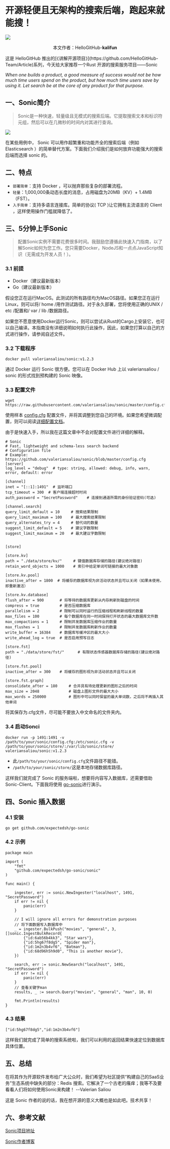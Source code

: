 # 开源轻便且无架构的搜索后端，跑起来就能搜！

![](images/1.jpg)

<p align="center">本文作者：HelloGitHub-<strong>kalifun</strong></p>
这是 HelloGitHub 推出的[《讲解开源项目》](https://github.com/HelloGitHub-Team/Article)系列，今天给大家推荐一个Rust 开源的搜索服务项目——Sonic

*When one builds a product, a good measure of success would not be how much time users spend on the product, but how much time users save by using it. Let search be at the core of any product for that purpose.*



## 一、Sonic简介

> Sonic是一种快速，轻量级且无模式的搜索后端。它提取搜索文本和标识符元组，然后可以在几微秒的时间内对其进行查询。

![](images/2.gif)



在某些用例中， Sonic 可以用作超繁重和功能齐全的搜索后端（例如 Elasticsearch ）的简单替代方案。下面我们介绍我们是如何放弃功能强大的搜索后端而选择 sonic 的。

## 二、特点

- `部署简单`：支持 Docker ，可以抛弃那些复杂的部署流程。
- `轻量`：1,000,000条动态长度的消息，占用磁盘为20MB（KV）+ 1.4MB（FST）。
- `入手简单`：支持多语言连接库。简单的协议( TCP )让它拥有主流语言的 Client ，这样使用操作门槛就降低了。

## 三、5分钟上手Sonic

>配置Sonic实例不需要花费很多时间。我鼓励您遵循此快速入门指南，以了解Sonic如何为您工作。您只需要Docker，NodeJS和一点点JavaScript知识（无需成为开发人员！）。

### 3.1 前提

- Docker（建议最新版本）
- Go（建议最新版本）

假设您正在运行MacOS。此测试的所有路径均为MacOS路径。如果您正在运行Linux，则可以将/ home /用作测试路径。对于永久部署，您将使用正确的UNIX / etc /配置和/ var / lib /数据路径。

如果您不愿意使用Docker运行Sonic，则可以尝试从Rust的Cargo上安装它，也可以自己编译。本指南没有详细说明如何执行此操作，因此，如果您打算以自己的方式进行操作，请参阅自述文件。

### 3.2 下载程序

```
docker pull valeriansaliou/sonic:v1.2.3
```

通过 Docker 运行 Sonic 很方便。您可以在 Docker Hub 上以 valeriansaliou / sonic 的形式找到预构建的 Sonic 映像。

### 3.3 配置文件

```
wget https://raw.githubusercontent.com/valeriansaliou/sonic/master/config.cfg
```

使用样本 [config.cfg](https://github.com/valeriansaliou/sonic/blob/master/config.cfg) 配置文件，并将其调整到您自己的环境。如果您希望微调配置，则可以阅读[详细配置文档](https://github.com/valeriansaliou/sonic/blob/master/CONFIGURATION.md)。

由于是快速入手，所以我在这篇文章中不会对配置文件进行详细的解释。

```
# Sonic
# Fast, lightweight and schema-less search backend
# Configuration file
# Example: https://github.com/valeriansaliou/sonic/blob/master/config.cfg
[server]
log_level = "debug"  # type: string, allowed: debug, info, warn, error, default: error

[channel]
inet = "[::1]:1491"  # 监听端口
tcp_timeout = 300  # 客户端连接超时时间
auth_password = "SecretPassword"    # 连接到通道所需的身份验证密码(可选)

[channel.search]
query_limit_default = 10     # 搜索结果限制
query_limit_maximum = 100	 # 最大搜索结果限制
query_alternates_try = 4	 # 替代词的数量
suggest_limit_default = 5    # 建议字数限制
suggest_limit_maximum = 20   # 最大建议字数限制


[store]

[store.kv]
path = "./data/store/kv/"     # 键值数据库存储的路径(建议绝对路径)
retain_word_objects = 1000    # 索引中给定单词可链接的最大对象数

[store.kv.pool]
inactive_after = 1800  # 将缓存的数据库视为非活动状态并且可以关闭（如果未使用，即重新激活）

[store.kv.database]
flush_after = 900		# 将等待的数据库更新从内存刷新到磁盘的时间
compress = true			# 是否压缩数据库
parallelism = 2			# 限制可以同时运行的压缩线程和刷新线程的数量
max_files = 100			# 每个数据库在同一时间保持打开状态的最大数据库文件数
max_compactions = 1		# 限制并发数据库压缩作业的数量
max_flushes = 1			# 限制并发数据库刷新作业的数量
write_buffer = 16384	# 数据库写缓冲区的最大大小
write_ahead_log = true	# 是否启用预写日志

[store.fst]
path = "./data/store/fst/"		# 有限状态传感器数据库存储的路径(建议绝对路径)

[store.fst.pool]
inactive_after = 300 	# 将缓存的图形视为非活动状态并且可以关闭

[store.fst.graph]		
consolidate_after = 180		# 合并具有待处理更新的图形之后的时间
max_size = 2048				# 磁盘上图形文件的最大大小
max_words = 250000			# 图形中可以同时保留的最大单词数，之后将不再插入其他单词
```

将其保存为.cfg文件，尽可能不要放入中文命名的文件夹内。

### 3.4 启动Sonci

```
docker run -p 1491:1491 -v /path/to/your/sonic/config.cfg:/etc/sonic.cfg -v /path/to/your/sonic/store/:/var/lib/sonic/store/ valeriansaliou/sonic:v1.2.3
```

- 此`/path/to/your/sonic/config.cfg`文件路径不能错。
- `/path/to/your/sonic/store/`这是本地存储数据库路径。

这样我们就完成了 Sonic 的服务端啦，想要将内容写入数据库，还需要借助 Sonic-Client。下面我将使用 [go-sonic](https://github.com/expectedsh/go-sonic)进行演示。

## 四、Sonic 插入数据

### 4.1 安装

```
go get github.com/expectedsh/go-sonic
```

### 4.2 示例

```
package main

import (
	"fmt"
	"github.com/expectedsh/go-sonic/sonic"
)

func main() {

	ingester, err := sonic.NewIngester("localhost", 1491, "SecretPassword")
	if err != nil {
		panic(err)
	}

	// I will ignore all errors for demonstration purposes
	// 将下面数据写入数据库中
	_ = ingester.BulkPush("movies", "general", 3, []sonic.IngestBulkRecord{
		{"id:6ab56b4kk3", "Star wars"},
		{"id:5hg67f8dg5", "Spider man"},
		{"id:1m2n3b4vf6", "Batman"},
		{"id:68d96h5h9d0", "This is another movie"},
	})

	search, err := sonic.NewSearch("localhost", 1491, "SecretPassword")
	if err != nil {
		panic(err)
	}
	// 查看关键字man
	results, _ := search.Query("movies", "general", "man", 10, 0)

	fmt.Println(results)
}
```

### 4.3 结果

```
["id:5hg67f8dg5","id:1m2n3b4vf6"]
```

这样我们就完成了简单的搜索系统啦，我们可以利用的返回结果快速定位到数据库具体位置。

## 五、总结

在将其作为开源软件发布给广大公众时，我们希望为社区提供“构建自己的SaaS业务”生态系统中缺失的部分：Redis 搜索。它解决了一个古老的瘙痒；我等不及要看看人们将如何使用Sonic来构建！      --Valerian Saliou

这是 Sonic 作者的说的话，我在想开源的意义大概也是如此吧。技术共享！

## 六、参考文献

[Sonic项目地址](https://github.com/valeriansaliou/sonic)

[Sonic作者博客](https://journal.valeriansaliou.name/announcing-sonic-a-super-light-alternative-to-elasticsearch/)
